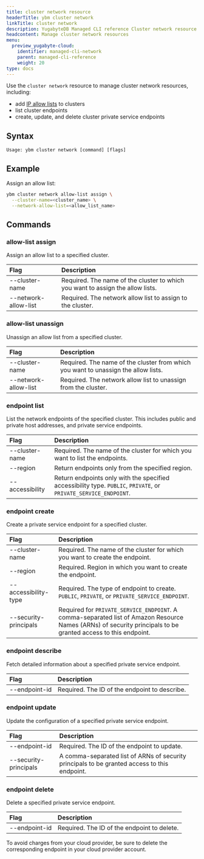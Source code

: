 ```yaml
---
title: cluster network resource
headerTitle: ybm cluster network
linkTitle: cluster network
description: YugabyteDB Managed CLI reference Cluster network resource.
headcontent: Manage cluster network resources
menu:
  preview_yugabyte-cloud:
    identifier: managed-cli-network
    parent: managed-cli-reference
    weight: 20
type: docs
---
```


Use the `cluster network` resource to manage cluster network resources, including:

- add [IP allow lists](../../../../cloud-secure-clusters/add-connections/) to clusters
- list cluster endpoints
- create, update, and delete cluster private service endpoints

## Syntax

```text
Usage: ybm cluster network [command] [flags]
```

## Example

Assign an allow list:

```sh
ybm cluster network allow-list assign \
  --cluster-name=<cluster_name> \
  --network-allow-list=<allow_list_name>
```

## Commands

### allow-list assign

Assign an allow list to a specified cluster.

| Flag | Description |
| :--- | :--- |
| --cluster-name | Required. The name of the cluster to which you want to assign the allow lists. |
| --network-allow-list | Required. The network allow list to assign to the cluster. |

### allow-list unassign

Unassign an allow list from a specified cluster.

| Flag | Description |
| :--- | :--- |
| --cluster-name | Required. The name of the cluster from which you want to unassign the allow lists. |
| --network-allow-list | Required. The network allow list to unassign from the cluster. |

### endpoint list

List the network endpoints of the specified cluster. This includes public and private host addresses, and private service endpoints.

| Flag | Description |
| :--- | :--- |
| --cluster-name | Required. The name of the cluster for which you want to list the endpoints. |
| --region | Return endpoints only from the specified region. |
| --accessibility | Return endpoints only with the specified accessibility type. `PUBLIC`, `PRIVATE`, or `PRIVATE_SERVICE_ENDPOINT`.

### endpoint create

Create a private service endpoint for a specified cluster.

| Flag | Description |
| :--- | :--- |
| --cluster-name | Required. The name of the cluster for which you want to create the endpoint. |
| --region | Required. Region in which you want to create the endpoint. |
| --accessibility-type | Required. The type of endpoint to create. `PUBLIC`, `PRIVATE`, or `PRIVATE_SERVICE_ENDPOINT`. |
| --security-principals | Required for `PRIVATE_SERVICE_ENDPOINT`. A comma-separated list of Amazon Resource Names (ARNs) of security principals to be granted access to this endpoint. |

### endpoint describe

Fetch detailed information about a specified private service endpoint.

| Flag | Description |
| :--- | :--- |
| --endpoint-id | Required. The ID of the endpoint to describe. |

### endpoint update

Update the configuration of a specified private service endpoint.

| Flag | Description |
| :--- | :--- |
| --endpoint-id | Required. The ID of the endpoint to update. |
| --security-principals | A comma-separated list of ARNs of security principals to be granted access to this endpoint. |

### endpoint delete

Delete a specified private service endpoint.

| Flag | Description |
| :--- | :--- |
| --endpoint-id | Required. The ID of the endpoint to delete. |

To avoid charges from your cloud provider, be sure to delete the corresponding endpoint in your cloud provider account.
